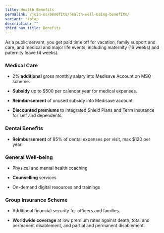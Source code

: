 ```yaml
---
title: Health Benefits
permalink: /join-us/benefits/health-well-being-benefits/
variant: tiptap
description: ""
third_nav_title: Benefits
---
```

<p>As a public servant, you get paid time off for vacation, family support
and care, and medical and major life events, including maternity (16 weeks)
and paternity leave (4 weeks).</p>
<h3>Medical Care</h3>
<ul>
<li>
<p>2% <strong>additional</strong> gross monthly salary into Medisave Account
on MSO scheme.</p>
</li>
<li>
<p><strong>Subsidy</strong> up to $500 per calendar year for medical expenses.</p>
</li>
<li>
<p><strong>Reimbursement</strong> of unused subsidy into Medisave account.</p>
</li>
<li>
<p><strong>Discounted premiums</strong> to Integrated Shield Plans and Term
insurance for self and dependents</p>
</li>
</ul>
<h3>Dental Benefits</h3>
<ul>
<li>
<p><strong>Reimbursement</strong> of 85% of dental expenses per visit, max
$120 per year.</p>
</li>
</ul>
<h3>General Well-being</h3>
<ul>
<li>
<p>Physical and mental health coaching</p>
</li>
<li>
<p><strong>Counselling</strong> services</p>
</li>
<li>
<p>On-demand digital resources and trainings</p>
</li>
</ul>
<h3>Group Insurance Scheme</h3>
<ul>
<li>
<p>Additional financial security for officers and families.</p>
</li>
<li>
<p><strong>Worldwide coverage</strong> at low premium rates against death,
total and permanent disablement, and partial and permanent disablement.</p>
</li>
</ul>
<p></p>
<p></p>